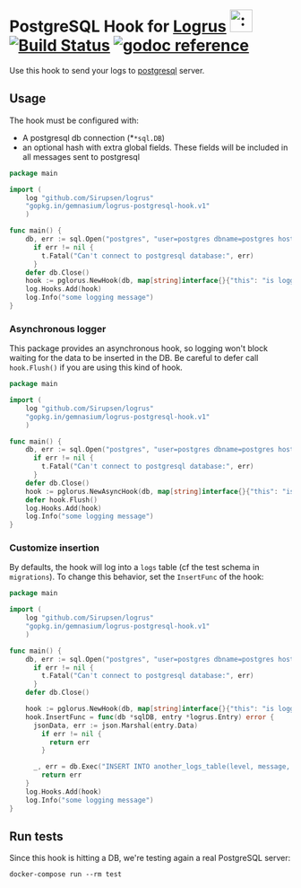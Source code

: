 # PostgreSQL Hook for [Logrus](https://github.com/Sirupsen/logrus) <img src="http://i.imgur.com/hTeVwmJ.png" width="40" height="40" alt=":walrus:" class="emoji" title=":walrus:" />&nbsp;[![Build Status](https://travis-ci.org/gemnasium/logrus-postgresql-hook.svg?branch=master)](https://travis-ci.org/gemnasium/logrus-postgresql-hook)&nbsp;[![godoc reference](https://godoc.org/github.com/gemnasium/logrus-postgresql-hook?status.svg)](https://godoc.org/github.com/gemnasium/logrus-postgresql-hook)

Use this hook to send your logs to [postgresql](http://postgresql.org) server.

## Usage

The hook must be configured with:

* A postgresql db connection (*`*sql.DB`)
* an optional hash with extra global fields. These fields will be included in all messages sent to postgresql

```go
package main

import (
    log "github.com/Sirupsen/logrus"
    "gopkg.in/gemnasium/logrus-postgresql-hook.v1"
    )

func main() {
    db, err := sql.Open("postgres", "user=postgres dbname=postgres host=postgres sslmode=disable")
      if err != nil {
        t.Fatal("Can't connect to postgresql database:", err)
      }
    defer db.Close()
    hook := pglorus.NewHook(db, map[string]interface{}{"this": "is logged every time"})
    log.Hooks.Add(hook)
    log.Info("some logging message")
}
```

### Asynchronous logger

This package provides an asynchronous hook, so logging won't block waiting for the data to be inserted in the DB.
Be careful to defer call `hook.Flush()` if you are using this kind of hook.


```go
package main

import (
    log "github.com/Sirupsen/logrus"
    "gopkg.in/gemnasium/logrus-postgresql-hook.v1"
    )

func main() {
    db, err := sql.Open("postgres", "user=postgres dbname=postgres host=postgres sslmode=disable")
      if err != nil {
        t.Fatal("Can't connect to postgresql database:", err)
      }
    defer db.Close()
    hook := pglorus.NewAsyncHook(db, map[string]interface{}{"this": "is logged every time"})
    defer hook.Flush()
    log.Hooks.Add(hook)
    log.Info("some logging message")
}
```


### Customize insertion

By defaults, the hook will log into a `logs` table (cf the test schema in `migrations`).
To change this behavior, set the `InsertFunc` of the hook:

```go
package main

import (
    log "github.com/Sirupsen/logrus"
    "gopkg.in/gemnasium/logrus-postgresql-hook.v1"
    )

func main() {
    db, err := sql.Open("postgres", "user=postgres dbname=postgres host=postgres sslmode=disable")
      if err != nil {
        t.Fatal("Can't connect to postgresql database:", err)
      }
    defer db.Close()

    hook := pglorus.NewHook(db, map[string]interface{}{"this": "is logged every time"})
    hook.InsertFunc = func(db *sqlDB, entry *logrus.Entry) error {
      jsonData, err := json.Marshal(entry.Data)
        if err != nil {
          return err
        }

      _, err = db.Exec("INSERT INTO another_logs_table(level, message, message_data, created_at) VALUES ($1,$2,$3,$4);", entry.Level, entry.Message, jsonData, entry.Time)
        return err
    }
    log.Hooks.Add(hook)
    log.Info("some logging message")
}
```


## Run tests

Since this hook is hitting a DB, we're testing again a real PostgreSQL server:

    docker-compose run --rm test
